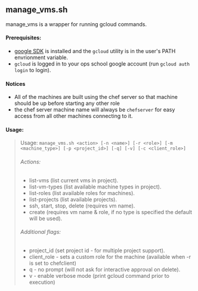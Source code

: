 
## manage_vms.sh ##
manage_vms is a wrapper for running gcloud commands.

#### Prerequisites: ####
 - [google SDK](https://cloud.google.com/sdk/) is installed and the `gcloud` utility is in the user's PATH envrionment variable.
 - `gcloud` is logged in to your ops school google account (run `gcloud auth login` to login).

#### Notices ####
 - All of the machines are built using the chef server so that machine should be up before starting any other role
 - the chef server machine name will always be `chefserver` for easy access from all other machines connecting to it.

#### Usage: ####
> Usage: `manage_vms.sh <action> [-n <name>] [-r <role>] [-m <machine_type>] [-p <project_id>] [-q] [-v] [-c <client_role>]`
>
> ###### Actions: ######
>  * list-vms (list current vms in project).
>  * list-vm-types (list available machine types in project).
>  * list-roles (list available roles for machines).
>  * list-projects (list available projects).
>  * ssh, start, stop, delete (requires vm name).
>  * create (requires vm name & role, if no type is specified the default will be used).
>
> ###### Additional flags: ######
>  * project_id (set project id - for multiple project support).
>  * client_role - sets a custom role for the machine (available when -r is set to chefclient)
>  * q - no prompt (will not ask for interactive approval on delete).
>  * v - enable verbose mode (print gcloud command prior to execution)
